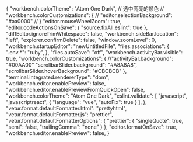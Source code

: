 {
  "workbench.colorTheme": "Atom One Dark",
  // 选中高亮的颜色 
  // "workbench.colorCustomizations": { // "editor.selectionBackground": "#aa0000" // }
  "editor.mouseWheelZoom": true,
  "editor.codeActionsOnSave": {
    "source.fixAll.eslint": true
  },
  "diffEditor.ignoreTrimWhitespace": false,
  "workbench.sideBar.location": "left",
  "explorer.confirmDelete": false,
  "window.zoomLevel": 0,
  "workbench.startupEditor": "newUntitledFile",
  "files.associations": {
    ".env.*": "ruby",
  },
  "files.autoSave": "off",
  "workbench.activityBar.visible": true,
  "workbench.colorCustomizations": { //"activityBar.background": "#00AA00" "scrollbarSlider.background": "#A8A8A8", "scrollbarSlider.hoverBackground": "#CBCBCB" },
    "terminal.integrated.rendererType": "dom",
    "workbench.editor.enablePreview": false,
    "workbench.editor.enablePreviewFromQuickOpen": false,
    "workbench.colorTheme": "Atom One Dark",
    "eslint.validate": [
      "javascript",
      "javascriptreact",
      {
        "language": "vue",
        "autoFix": true
      }
    ],
  },
  "vetur.format.defaultFormatter.html": "prettyhtml",
  "vetur.format.defaultFormatter.js": "prettier",
  "vetur.format.defaultFormatterOptions": {
    "prettier": {
      "singleQuote": true,
      "semi": false,
      "trailingComma": "none"
    }
  },
   "editor.formatOnSave": true,
  "workbench.editor.enablePreview": false,
}
